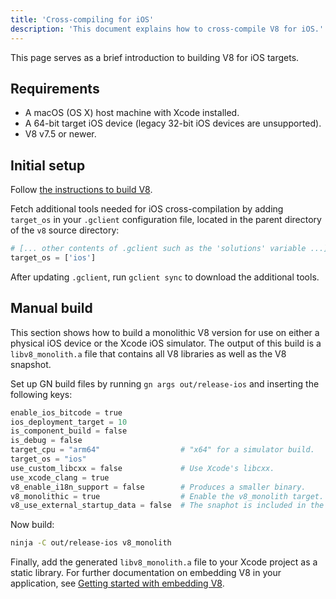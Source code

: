 ```yaml
---
title: 'Cross-compiling for iOS'
description: 'This document explains how to cross-compile V8 for iOS.'
---
```

This page serves as a brief introduction to building V8 for iOS targets.

## Requirements

- A macOS (OS X) host machine with Xcode installed.
- A 64-bit target iOS device (legacy 32-bit iOS devices are unsupported).
- V8 v7.5 or newer.

## Initial setup

Follow [the instructions to build V8](/docs/build).

Fetch additional tools needed for iOS cross-compilation by adding `target_os` in your `.gclient` configuration file, located in the parent directory of the `v8` source directory:

```python
# [... other contents of .gclient such as the 'solutions' variable ...]
target_os = ['ios']
```

After updating `.gclient`, run `gclient sync` to download the additional tools.

## Manual build

This section shows how to build a monolithic V8 version for use on either a physical iOS device or the Xcode iOS simulator. The output of this build is a `libv8_monolith.a` file that contains all V8 libraries as well as the V8 snapshot.

Set up GN build files by running `gn args out/release-ios` and inserting the following keys:

```python
enable_ios_bitcode = true
ios_deployment_target = 10
is_component_build = false
is_debug = false
target_cpu = "arm64"                  # "x64" for a simulator build.
target_os = "ios"
use_custom_libcxx = false             # Use Xcode's libcxx.
use_xcode_clang = true
v8_enable_i18n_support = false        # Produces a smaller binary.
v8_monolithic = true                  # Enable the v8_monolith target.
v8_use_external_startup_data = false  # The snaphot is included in the binary.
```

Now build:

```bash
ninja -C out/release-ios v8_monolith
```

Finally, add the generated `libv8_monolith.a` file to your Xcode project as a static library. For further documentation on embedding V8 in your application, see [Getting started with embedding V8](/docs/embed).
